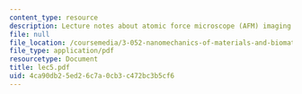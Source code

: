 ```yaml
---
content_type: resource
description: Lecture notes about atomic force microscope (AFM) imaging.
file: null
file_location: /coursemedia/3-052-nanomechanics-of-materials-and-biomaterials-spring-2007/4ca90db25ed26c7a0cb3c472bc3b5cf6_lec5.pdf
file_type: application/pdf
resourcetype: Document
title: lec5.pdf
uid: 4ca90db2-5ed2-6c7a-0cb3-c472bc3b5cf6
---
```

